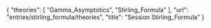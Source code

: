 {
    "theories": [
        "Gamma_Asymptotics",
        "Stirling_Formula"
    ],
    "url": "entries/stirling_formula/theories",
    "title": "Session Stirling_Formula"
}